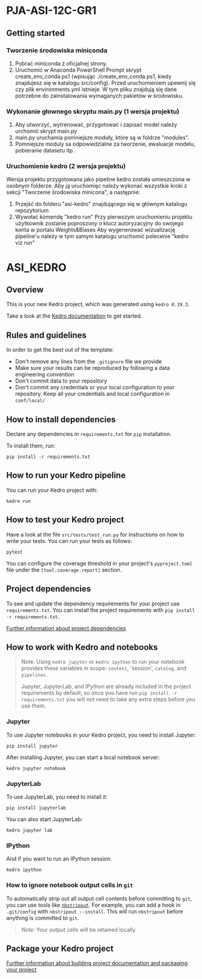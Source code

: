 # PJA-ASI-12C-GR1

## Getting started

### Tworzenie środowiska miniconda
1.	Pobrać miniconda z oficjalnej strony.
2.	Uruchomić w Anaconda PowerShell Prompt skrypt create_env_conda.ps1 (wpisując ./create_env_conda.ps1, kiedy znajdujesz się w katalogu src/config).
Przed uruchomieniem upewnij się czy plik environments.yml istnieje. W tym pliku znajdują się dane potrzebne do zainstalowania wymaganych pakietów w środowisku.

### Wykonanie głownego skryptu main.py (1 wersja projektu)
1. Aby utworzyć, wytrenować, przygotować i zapisać model należy urchomić skrypt main.py
2. main.py uruchamia pomniejsze moduły, które są w foldrze "modules".
3. Pomniejsze moduly sa odpowiedzialne za tworzenie, ewaluacje modelu, pobieranie datasetu itp.

### Uruchomienie kedro (2 wersja projektu)
Wersja projektu przygotowana jako pipeline kedro została umieszczona w osobnym folderze. Aby ją uruchomięc należy wykonać wszystkie kroki z sekcji "Tworzenie środowiska minicona", a następnie:
1. Przejść do folderu "asi-kedro" znajdującego się w głównym katalogu repozytorium
2. Wywołać komendę "kedro run"
Przy pierwszym uruchomieniu projektu użytkownik zostanie poproszony o klucz autoryzacyjny do swojego konta w portalu Weights&Biases
Aby wygenerować wizualizację pipeline'u należy w tym samym katalogu uruchomić polecenie "kedro viz run"


# ASI_KEDRO

## Overview

This is your new Kedro project, which was generated using `kedro 0.19.3`.

Take a look at the [Kedro documentation](https://docs.kedro.org) to get started.

## Rules and guidelines

In order to get the best out of the template:

* Don't remove any lines from the `.gitignore` file we provide
* Make sure your results can be reproduced by following a data engineering convention
* Don't commit data to your repository
* Don't commit any credentials or your local configuration to your repository. Keep all your credentials and local configuration in `conf/local/`

## How to install dependencies

Declare any dependencies in `requirements.txt` for `pip` installation.

To install them, run:

```
pip install -r requirements.txt
```

## How to run your Kedro pipeline

You can run your Kedro project with:

```
kedro run
```

## How to test your Kedro project

Have a look at the file `src/tests/test_run.py` for instructions on how to write your tests. You can run your tests as follows:

```
pytest
```

You can configure the coverage threshold in your project's `pyproject.toml` file under the `[tool.coverage.report]` section.


## Project dependencies

To see and update the dependency requirements for your project use `requirements.txt`. You can install the project requirements with `pip install -r requirements.txt`.

[Further information about project dependencies](https://docs.kedro.org/en/stable/kedro_project_setup/dependencies.html#project-specific-dependencies)

## How to work with Kedro and notebooks

> Note: Using `kedro jupyter` or `kedro ipython` to run your notebook provides these variables in scope: `context`, 'session', `catalog`, and `pipelines`.
>
> Jupyter, JupyterLab, and IPython are already included in the project requirements by default, so once you have run `pip install -r requirements.txt` you will not need to take any extra steps before you use them.

### Jupyter
To use Jupyter notebooks in your Kedro project, you need to install Jupyter:

```
pip install jupyter
```

After installing Jupyter, you can start a local notebook server:

```
kedro jupyter notebook
```

### JupyterLab
To use JupyterLab, you need to install it:

```
pip install jupyterlab
```

You can also start JupyterLab:

```
kedro jupyter lab
```

### IPython
And if you want to run an IPython session:

```
kedro ipython
```

### How to ignore notebook output cells in `git`
To automatically strip out all output cell contents before committing to `git`, you can use tools like [`nbstripout`](https://github.com/kynan/nbstripout). For example, you can add a hook in `.git/config` with `nbstripout --install`. This will run `nbstripout` before anything is committed to `git`.

> *Note:* Your output cells will be retained locally.

## Package your Kedro project

[Further information about building project documentation and packaging your project](https://docs.kedro.org/en/stable/tutorial/package_a_project.html)
